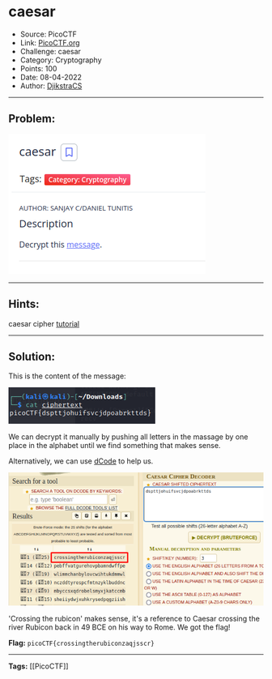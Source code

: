 # caesar
* Source: PicoCTF
* Link: [PicoCTF.org](https://picoctf.org/)
* Challenge: caesar
* Category: Cryptography
* Points: 100
* Date: 08-04-2022
* Author: [DjikstraCS](https://github.com/DjikstraCS)

---
## Problem:
![](./attachments/Pasted%20image%2020220408202852.png)

---
## Hints:
caesar cipher [tutorial](https://learncryptography.com/classical-encryption/caesar-cipher)

---
## Solution:
This is the content of the message:

![](./attachments/Pasted%20image%2020220408203107.png)

We can decrypt it manually by pushing all letters in the massage by one place in the alphabet until we find something that makes sense.

Alternatively, we can use [dCode](https://www.dcode.fr/) to help us.

![](./attachments/Pasted%20image%2020220408203845.png)

'Crossing the rubicon' makes sense, it's a reference to Caesar crossing the river Rubicon back in 49 BCE on his way to Rome. We got the flag!

**Flag:** `picoCTF{crossingtherubiconzaqjsscr}`

---
**Tags:** [[PicoCTF]]